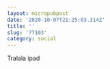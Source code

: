 ```yaml
---
layout: micropubpost
date: '2020-10-07T21:25:03.314Z'
title: ''
slug: '77103'
category: social
---
```

Tralala ipad
